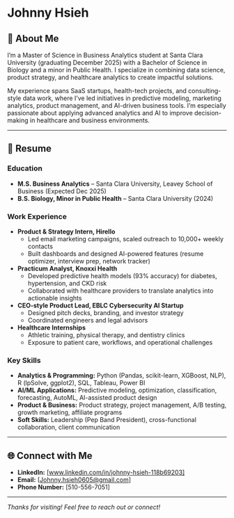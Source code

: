 # Johnny Hsieh

## 👋 About Me

I’m a Master of Science in Business Analytics student at Santa Clara University (graduating December 2025) with a Bachelor of Science in Biology and a minor in Public Health. I specialize in combining data science, product strategy, and healthcare analytics to create impactful solutions.

My experience spans SaaS startups, health-tech projects, and consulting-style data work, where I’ve led initiatives in predictive modeling, marketing analytics, product management, and AI-driven business tools. I’m especially passionate about applying advanced analytics and AI to improve decision-making in healthcare and business environments.

---

## 📄 Resume

### **Education**
- **M.S. Business Analytics** – Santa Clara University, Leavey School of Business (Expected Dec 2025)
- **B.S. Biology, Minor in Public Health** – Santa Clara University (2024)

### **Work Experience**
- **Product & Strategy Intern, Hirello**
  - Led email marketing campaigns, scaled outreach to 10,000+ weekly contacts
  - Built dashboards and designed AI-powered features (resume optimizer, interview prep, network tracker)
- **Practicum Analyst, Knoxxi Health**
  - Developed predictive health models (93% accuracy) for diabetes, hypertension, and CKD risk
  - Collaborated with healthcare providers to translate analytics into actionable insights
- **CEO-style Product Lead, EBLC Cybersecurity AI Startup**
  - Designed pitch decks, branding, and investor strategy
  - Coordinated engineers and legal advisors
- **Healthcare Internships**
  - Athletic training, physical therapy, and dentistry clinics
  - Exposure to patient care, workflows, and operational challenges

### **Key Skills**
- **Analytics & Programming:** Python (Pandas, scikit-learn, XGBoost, NLP), R (lpSolve, ggplot2), SQL, Tableau, Power BI
- **AI/ML Applications:** Predictive modeling, optimization, classification, forecasting, AutoML, AI-assisted product design
- **Product & Business:** Product strategy, project management, A/B testing, growth marketing, affiliate programs
- **Soft Skills:** Leadership (Pep Band President), cross-functional collaboration, client communication

---

## 🌐 Connect with Me

- **LinkedIn:** [www.linkedin.com/in/johnny-hsieh-118b69203]
- **Email:** [Johnny.hsieh0605@gmail.com]
- **Phone Number:** [510-556-7051]
---

*Thanks for visiting! Feel free to reach out or connect!*
